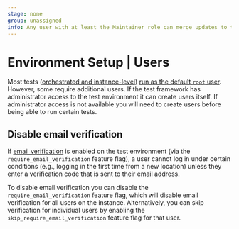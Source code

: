 ```yaml
---
stage: none
group: unassigned
info: Any user with at least the Maintainer role can merge updates to this content. For details, see https://docs.gitlab.com/ee/development/development_processes.html#development-guidelines-review.
---
```


# Environment Setup | Users

Most tests ([orchestrated and instance-level](https://gitlab.com/gitlab-org/gitlab-qa/-/blob/master/docs/what_tests_can_be_run.md#the-two-types-of-qa-tests)) [run as the default `root` user](https://gitlab.com/gitlab-org/gitlab/-/blob/master/qa/qa/runtime/user.rb#L16). However, some require additional users. If the test framework has administrator access to the test environment it can create users itself. If administrator access is not available you will need to create users before being able to run certain tests.

## Disable email verification

If [email verification](../../../../security/email_verification.md) is enabled on the test environment (via the `require_email_verification` feature flag), a user cannot log in under certain conditions (e.g., logging in the first time from a new location) unless they enter a verification code that is sent to their email address.

To disable email verification you can disable the `require_email_verification` feature flag, which will disable email verification for all users on the instance. Alternatively, you can skip verification for individual users by enabling the `skip_require_email_verification` feature flag for that user.
